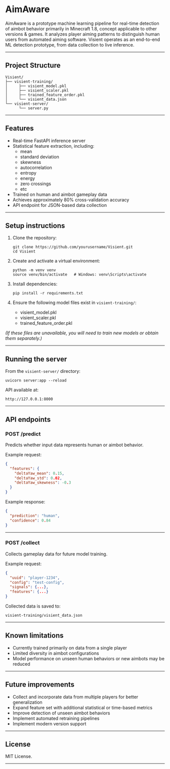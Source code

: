 # AimAware

AimAware is a prototype machine learning pipeline for real-time detection of aimbot behavior primarily in Minecraft 1.8, concept applicable to other versions & games. It analyzes player aiming patterns to distinguish human users from automated aiming software. Visient operates as an end-to-end ML detection prototype, from data collection to live inference.

---

## Project Structure

```
Visient/
├── visient-training/
│     ├── visient_model.pkl
│     ├── visient_scaler.pkl
│     ├── trained_feature_order.pkl
│     └── visient_data.json
└── visient-server/
      └── server.py
```

---

## Features

- Real-time FastAPI inference server
- Statistical feature extraction, including:
  - mean
  - standard deviation
  - skewness
  - autocorrelation
  - entropy
  - energy
  - zero crossings
  - etc
- Trained on human and aimbot gameplay data
- Achieves approximately 80% cross-validation accuracy
- API endpoint for JSON-based data collection

---

## Setup instructions

1. Clone the repository:

    ```
    git clone https://github.com/yourusername/Visient.git
    cd Visient
    ```

2. Create and activate a virtual environment:

    ```
    python -m venv venv
    source venv/bin/activate   # Windows: venv\Scripts\activate
    ```

3. Install dependencies:

    ```
    pip install -r requirements.txt
    ```

4. Ensure the following model files exist in `visient-training/`:
   - visient_model.pkl
   - visient_scaler.pkl
   - trained_feature_order.pkl

*(If these files are unavailable, you will need to train new models or obtain them separately.)*

---

## Running the server

From the `visient-server/` directory:

```
uvicorn server:app --reload
```

API available at:

```
http://127.0.0.1:8000
```

---

## API endpoints

### POST /predict

Predicts whether input data represents human or aimbot behavior.

Example request:

```json
{
  "features": {
    "deltaYaw_mean": 0.15,
    "deltaYaw_std": 0.02,
    "deltaYaw_skewness": -0.3
  }
}
```

Example response:

```json
{
  "prediction": "human",
  "confidence": 0.84
}
```

---

### POST /collect

Collects gameplay data for future model training.

Example request:

```json
{
  "uuid": "player-1234",
  "config": "test-config",
  "signals": {...},
  "features": {...}
}
```

Collected data is saved to:

```
visient-training/visient_data.json
```

---

## Known limitations

- Currently trained primarily on data from a single player
- Limited diversity in aimbot configurations
- Model performance on unseen human behaviors or new aimbots may be reduced

---

## Future improvements

- Collect and incorporate data from multiple players for better generalization
- Expand feature set with additional statistical or time-based metrics
- Improve detection of unseen aimbot behaviors
- Implement automated retraining pipelines
- Implement modern version support

---

## License

MIT License.

---

